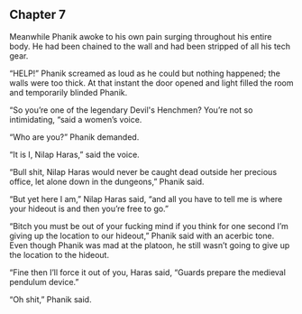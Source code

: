 ## Chapter 7
Meanwhile Phanik awoke to his own pain surging throughout his entire body. He had been chained to the wall and had been stripped of all his tech gear.

“HELP!” Phanik screamed as loud as he could but nothing happened; the walls were too thick. At that instant the door opened and light filled the room and temporarily blinded Phanik.

“So you’re one of the legendary Devil's Henchmen? You’re not so intimidating, “said a women’s voice.

“Who are you?” Phanik demanded.

“It is I, Nilap Haras,” said the voice.

“Bull shit, Nilap Haras would never be caught dead outside her precious office, let alone down in the dungeons,” Phanik said.

“But yet here I am,” Nilap Haras said, “and all you have to tell me is where your hideout is and then you’re free to go.”

“Bitch you must be out of your fucking mind if you think for one second I’m giving up the location to our hideout,” Phanik said with an acerbic tone. Even though Phanik was mad at the platoon, he still wasn’t going to give up the location to the hideout.

“Fine then I’ll force it out of you, Haras said, “Guards prepare the medieval pendulum device.”

“Oh shit,” Phanik said.

